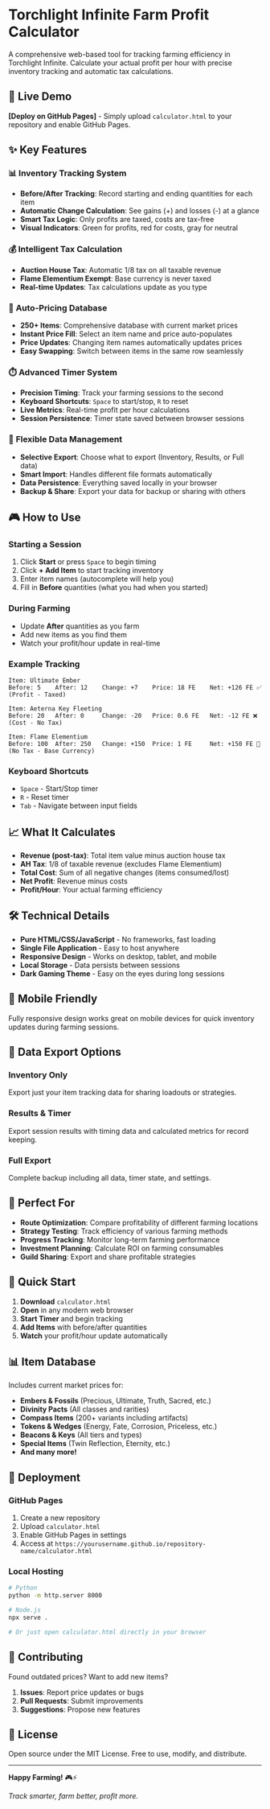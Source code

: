 # Torchlight Infinite Farm Profit Calculator

A comprehensive web-based tool for tracking farming efficiency in Torchlight Infinite. Calculate your actual profit per hour with precise inventory tracking and automatic tax calculations.

## 🚀 Live Demo

**[Deploy on GitHub Pages]** - Simply upload `calculator.html` to your repository and enable GitHub Pages.

## ✨ Key Features

### 📊 **Inventory Tracking System**
- **Before/After Tracking**: Record starting and ending quantities for each item
- **Automatic Change Calculation**: See gains (+) and losses (-) at a glance
- **Smart Tax Logic**: Only profits are taxed, costs are tax-free
- **Visual Indicators**: Green for profits, red for costs, gray for neutral

### 💰 **Intelligent Tax Calculation**
- **Auction House Tax**: Automatic 1/8 tax on all taxable revenue
- **Flame Elementium Exempt**: Base currency is never taxed
- **Real-time Updates**: Tax calculations update as you type

### 🎯 **Auto-Pricing Database**
- **250+ Items**: Comprehensive database with current market prices
- **Instant Price Fill**: Select an item name and price auto-populates
- **Price Updates**: Changing item names automatically updates prices
- **Easy Swapping**: Switch between items in the same row seamlessly

### ⏱️ **Advanced Timer System**
- **Precision Timing**: Track your farming sessions to the second
- **Keyboard Shortcuts**: `Space` to start/stop, `R` to reset
- **Live Metrics**: Real-time profit per hour calculations
- **Session Persistence**: Timer state saved between browser sessions

### 📁 **Flexible Data Management**
- **Selective Export**: Choose what to export (Inventory, Results, or Full data)
- **Smart Import**: Handles different file formats automatically
- **Data Persistence**: Everything saved locally in your browser
- **Backup & Share**: Export your data for backup or sharing with others

## 🎮 How to Use

### **Starting a Session**
1. Click **Start** or press `Space` to begin timing
2. Click **+ Add Item** to start tracking inventory
3. Enter item names (autocomplete will help you)
4. Fill in **Before** quantities (what you had when you started)

### **During Farming**
- Update **After** quantities as you farm
- Add new items as you find them
- Watch your profit/hour update in real-time

### **Example Tracking**
```
Item: Ultimate Ember
Before: 5    After: 12    Change: +7    Price: 18 FE    Net: +126 FE ✅ (Profit - Taxed)

Item: Aeterna Key Fleeting  
Before: 20   After: 0     Change: -20   Price: 0.6 FE   Net: -12 FE ❌ (Cost - No Tax)

Item: Flame Elementium
Before: 100  After: 250   Change: +150  Price: 1 FE     Net: +150 FE 💎 (No Tax - Base Currency)
```

### **Keyboard Shortcuts**
- `Space` - Start/Stop timer
- `R` - Reset timer
- `Tab` - Navigate between input fields

## 📈 What It Calculates

- **Revenue (post-tax)**: Total item value minus auction house tax
- **AH Tax**: 1/8 of taxable revenue (excludes Flame Elementium)
- **Total Cost**: Sum of all negative changes (items consumed/lost)
- **Net Profit**: Revenue minus costs
- **Profit/Hour**: Your actual farming efficiency

## 🛠️ Technical Details

- **Pure HTML/CSS/JavaScript** - No frameworks, fast loading
- **Single File Application** - Easy to host anywhere
- **Responsive Design** - Works on desktop, tablet, and mobile
- **Local Storage** - Data persists between sessions
- **Dark Gaming Theme** - Easy on the eyes during long sessions

## 📱 Mobile Friendly

Fully responsive design works great on mobile devices for quick inventory updates during farming sessions.

## 🔄 Data Export Options

### **Inventory Only**
Export just your item tracking data for sharing loadouts or strategies.

### **Results & Timer**
Export session results with timing data and calculated metrics for record keeping.

### **Full Export**
Complete backup including all data, timer state, and settings.

## 🎯 Perfect For

- **Route Optimization**: Compare profitability of different farming locations
- **Strategy Testing**: Track efficiency of various farming methods  
- **Progress Tracking**: Monitor long-term farming performance
- **Investment Planning**: Calculate ROI on farming consumables
- **Guild Sharing**: Export and share profitable strategies

## 🚀 Quick Start

1. **Download** `calculator.html`
2. **Open** in any modern web browser
3. **Start Timer** and begin tracking
4. **Add Items** with before/after quantities
5. **Watch** your profit/hour update automatically

## 📊 Item Database

Includes current market prices for:
- **Embers & Fossils** (Precious, Ultimate, Truth, Sacred, etc.)
- **Divinity Pacts** (All classes and rarities)
- **Compass Items** (200+ variants including artifacts)
- **Tokens & Wedges** (Energy, Fate, Corrosion, Priceless, etc.)
- **Beacons & Keys** (All tiers and types)
- **Special Items** (Twin Reflection, Eternity, etc.)
- **And many more!**

## 🔧 Deployment

### **GitHub Pages**
1. Create a new repository
2. Upload `calculator.html`
3. Enable GitHub Pages in settings
4. Access at `https://yourusername.github.io/repository-name/calculator.html`

### **Local Hosting**
```bash
# Python
python -m http.server 8000

# Node.js
npx serve .

# Or just open calculator.html directly in your browser
```

## 🤝 Contributing

Found outdated prices? Want to add new items? 

1. **Issues**: Report price updates or bugs
2. **Pull Requests**: Submit improvements
3. **Suggestions**: Propose new features

## 📄 License

Open source under the MIT License. Free to use, modify, and distribute.

---

**Happy Farming!** 🎮⚡

*Track smarter, farm better, profit more.*
